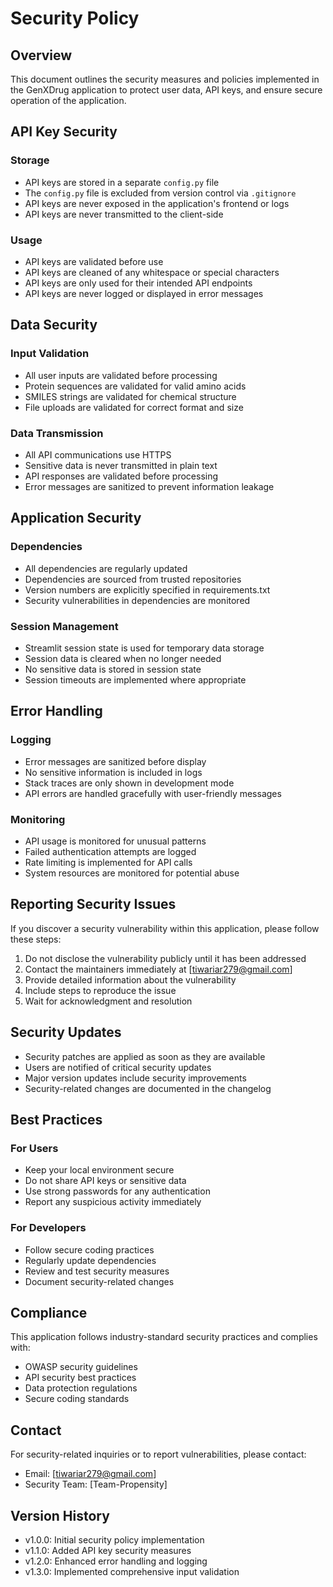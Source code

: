 # Security Policy

## Overview

This document outlines the security measures and policies implemented in the GenXDrug application to protect user data, API keys, and ensure secure operation of the application.

## API Key Security

### Storage
- API keys are stored in a separate `config.py` file
- The `config.py` file is excluded from version control via `.gitignore`
- API keys are never exposed in the application's frontend or logs
- API keys are never transmitted to the client-side

### Usage
- API keys are validated before use
- API keys are cleaned of any whitespace or special characters
- API keys are only used for their intended API endpoints
- API keys are never logged or displayed in error messages

## Data Security

### Input Validation
- All user inputs are validated before processing
- Protein sequences are validated for valid amino acids
- SMILES strings are validated for chemical structure
- File uploads are validated for correct format and size

### Data Transmission
- All API communications use HTTPS
- Sensitive data is never transmitted in plain text
- API responses are validated before processing
- Error messages are sanitized to prevent information leakage

## Application Security

### Dependencies
- All dependencies are regularly updated
- Dependencies are sourced from trusted repositories
- Version numbers are explicitly specified in requirements.txt
- Security vulnerabilities in dependencies are monitored

### Session Management
- Streamlit session state is used for temporary data storage
- Session data is cleared when no longer needed
- No sensitive data is stored in session state
- Session timeouts are implemented where appropriate

## Error Handling

### Logging
- Error messages are sanitized before display
- No sensitive information is included in logs
- Stack traces are only shown in development mode
- API errors are handled gracefully with user-friendly messages

### Monitoring
- API usage is monitored for unusual patterns
- Failed authentication attempts are logged
- Rate limiting is implemented for API calls
- System resources are monitored for potential abuse

## Reporting Security Issues

If you discover a security vulnerability within this application, please follow these steps:

1. Do not disclose the vulnerability publicly until it has been addressed
2. Contact the maintainers immediately at [tiwariar279@gmail.com]
3. Provide detailed information about the vulnerability
4. Include steps to reproduce the issue
5. Wait for acknowledgment and resolution

## Security Updates

- Security patches are applied as soon as they are available
- Users are notified of critical security updates
- Major version updates include security improvements
- Security-related changes are documented in the changelog

## Best Practices

### For Users
- Keep your local environment secure
- Do not share API keys or sensitive data
- Use strong passwords for any authentication
- Report any suspicious activity immediately

### For Developers
- Follow secure coding practices
- Regularly update dependencies
- Review and test security measures
- Document security-related changes

## Compliance

This application follows industry-standard security practices and complies with:
- OWASP security guidelines
- API security best practices
- Data protection regulations
- Secure coding standards

## Contact

For security-related inquiries or to report vulnerabilities, please contact:
- Email: [tiwariar279@gmail.com]
- Security Team: [Team-Propensity]

## Version History

- v1.0.0: Initial security policy implementation
- v1.1.0: Added API key security measures
- v1.2.0: Enhanced error handling and logging
- v1.3.0: Implemented comprehensive input validation 
